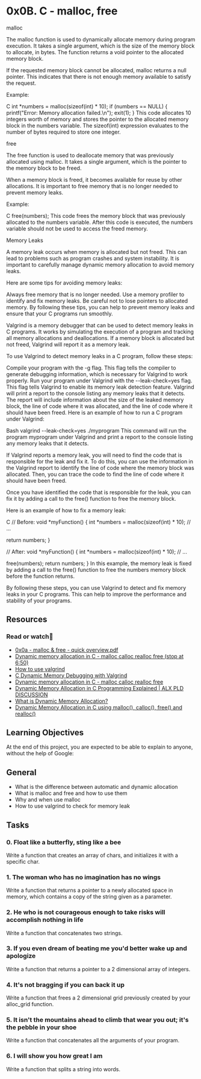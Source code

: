 # 0x0B. C - malloc, free

malloc

The malloc function is used to dynamically allocate memory during program execution. It takes a single argument, which is the size of the memory block to allocate, in bytes. The function returns a void pointer to the allocated memory block.

If the requested memory block cannot be allocated, malloc returns a null pointer. This indicates that there is not enough memory available to satisfy the request.

Example:

C
int *numbers = malloc(sizeof(int) * 10);
if (numbers == NULL) {
  printf("Error: Memory allocation failed.\n");
  exit(1);
}
This code allocates 10 integers worth of memory and stores the pointer to the allocated memory block in the numbers variable. The sizeof(int) expression evaluates to the number of bytes required to store one integer.

free

The free function is used to deallocate memory that was previously allocated using malloc. It takes a single argument, which is the pointer to the memory block to be freed.

When a memory block is freed, it becomes available for reuse by other allocations. It is important to free memory that is no longer needed to prevent memory leaks.

Example:

C
free(numbers);
This code frees the memory block that was previously allocated to the numbers variable. After this code is executed, the numbers variable should not be used to access the freed memory.

Memory Leaks

A memory leak occurs when memory is allocated but not freed. This can lead to problems such as program crashes and system instability. It is important to carefully manage dynamic memory allocation to avoid memory leaks.

Here are some tips for avoiding memory leaks:

Always free memory that is no longer needed.
Use a memory profiler to identify and fix memory leaks.
Be careful not to lose pointers to allocated memory.
By following these tips, you can help to prevent memory leaks and ensure that your C programs run smoothly.

Valgrind is a memory debugger that can be used to detect memory leaks in C programs. It works by simulating the execution of a program and tracking all memory allocations and deallocations. If a memory block is allocated but not freed, Valgrind will report it as a memory leak.

To use Valgrind to detect memory leaks in a C program, follow these steps:

Compile your program with the -g flag. This flag tells the compiler to generate debugging information, which is necessary for Valgrind to work properly.
Run your program under Valgrind with the --leak-check=yes flag. This flag tells Valgrind to enable its memory leak detection feature.
Valgrind will print a report to the console listing any memory leaks that it detects. The report will include information about the size of the leaked memory block, the line of code where it was allocated, and the line of code where it should have been freed.
Here is an example of how to run a C program under Valgrind:

Bash
valgrind --leak-check=yes ./myprogram
This command will run the program myprogram under Valgrind and print a report to the console listing any memory leaks that it detects.

If Valgrind reports a memory leak, you will need to find the code that is responsible for the leak and fix it. To do this, you can use the information in the Valgrind report to identify the line of code where the memory block was allocated. Then, you can trace the code to find the line of code where it should have been freed.

Once you have identified the code that is responsible for the leak, you can fix it by adding a call to the free() function to free the memory block.

Here is an example of how to fix a memory leak:

C
// Before:
void *myFunction() {
  int *numbers = malloc(sizeof(int) * 10);
  // ...

  return numbers;
}

// After:
void *myFunction() {
  int *numbers = malloc(sizeof(int) * 10);
  // ...

  free(numbers);
  return numbers;
}
In this example, the memory leak is fixed by adding a call to the free() function to free the numbers memory block before the function returns.

By following these steps, you can use Valgrind to detect and fix memory leaks in your C programs. This can help to improve the performance and stability of your programs.

## Resources

### Read or watch:book:

* [0x0a - malloc & free - quick overview.pdf](https://s3.amazonaws.com/alx-intranet.hbtn.io/uploads/misc/2021/1/a094c90e7f466bbeaa49cb24c8f04e7f27aaad41.pdf?X-Amz-Algorithm=AWS4-HMAC-SHA256&X-Amz-Credential=AKIARDDGGGOUSBVO6H7D%2F20231003%2Fus-east-1%2Fs3%2Faws4_request&X-Amz-Date=20231003T221600Z&X-Amz-Expires=86400&X-Amz-SignedHeaders=host&X-Amz-Signature=9d615e0a203d00d4bfacb6d1bf43301ceabecbdfcf082e45e5b669d95e2bb8c8)
* [Dynamic memory allocation in C - malloc calloc realloc free (stop at 6:50)](https://www.youtube.com/watch?v=xDVC3wKjS64)
* [How to use valgrind ](https://www.youtube.com/watch?v=A5Rc4AwdaOA)
* [C Dynamic Memory Debugging with Valgrind](https://www.youtube.com/watch?v=bb1bTJtgXrI)
* [Dynamic memory allocation in C - malloc calloc realloc free](https://youtu.be/xDVC3wKjS64?si=rrhK3_TceBkZg-LV)
* [Dynamic Memory Allocation in C Programming Explained | ALX PLD DISCUSSION](https://www.youtube.com/watch?v=-za3kDtaMvY)
* [What is Dynamic Memory Allocation?](https://www.geeksforgeeks.org/what-is-dynamic-memory-allocation/)
* [Dynamic Memory Allocation in C using malloc(), calloc(), free() and realloc()](https://www.geeksforgeeks.org/dynamic-memory-allocation-in-c-using-malloc-calloc-free-and-realloc/)


## Learning Objectives

At the end of this project, you are expected to be able to explain to anyone, without the help of Google:

## General

* What is the difference between automatic and dynamic allocation
* What is malloc and free and how to use them
* Why and when use malloc
* How to use valgrind to check for memory leak

## Tasks

### 0. Float like a butterfly, sting like a bee

Write a function that creates an array of chars, and initializes it with a specific char.

### 1. The woman who has no imagination has no wings

Write a function that returns a pointer to a newly allocated space in memory, which contains a copy of the string given as a parameter.

### 2. He who is not courageous enough to take risks will accomplish nothing in life

Write a function that concatenates two strings.

### 3. If you even dream of beating me you'd better wake up and apologize

Write a function that returns a pointer to a 2 dimensional array of integers.

### 4. It's not bragging if you can back it up

Write a function that frees a 2 dimensional grid previously created by your alloc_grid function.

### 5. It isn't the mountains ahead to climb that wear you out; it's the pebble in your shoe

Write a function that concatenates all the arguments of your program.

### 6. I will show you how great I am

Write a function that splits a string into words.

